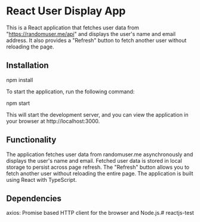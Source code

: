 # React User Display App

This is a React application that fetches user data from "https://randomuser.me/api" and displays the user's name and email address. It also provides a "Refresh" button to fetch another user without reloading the page.

## Installation

npm install

To start the application, run the following command:

npm start

This will start the development server, and you can view the application in your browser at http://localhost:3000.

## Functionality

The application fetches user data from randomuser.me asynchronously and displays the user's name and email.
Fetched user data is stored in local storage to persist across page refresh.
The "Refresh" button allows you to fetch another user without reloading the entire page.
The application is built using React with TypeScript.

## Dependencies

axios: Promise based HTTP client for the browser and Node.js.#   r e a c t j s - t e s t  
 